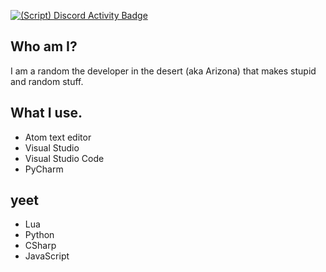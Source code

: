 [![(Script) Discord Activity Badge](https://badgen.net/badge/Do-Not-Disturb/Might%20not%20sleep%20for%202%20days?color=fc4409&labelColor=fc4409&icon=discord)](https://github.com/DevXternal/DevXternal)

## Who am I?
I am a random the developer in the desert (aka Arizona) that makes stupid and random stuff.
## What I use.
- Atom text editor
- Visual Studio
- Visual Studio Code
- PyCharm
## yeet
- Lua
- Python
- CSharp
- JavaScript
